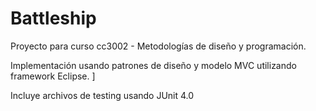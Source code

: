 # Battleship

Proyecto para curso cc3002 - Metodologías de diseño y programación. 

Implementación usando patrones de diseño y modelo MVC utilizando framework Eclipse. ]

Incluye archivos de testing usando JUnit 4.0
